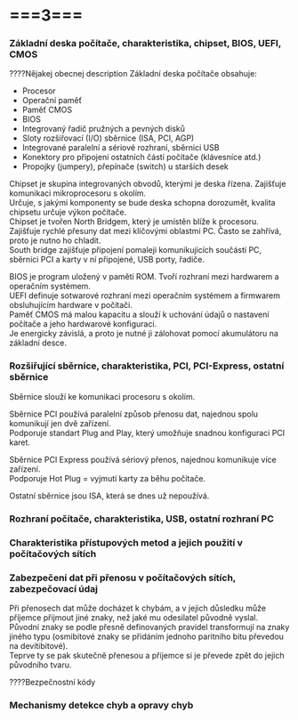 # ===3===
### Základní deska počítače, charakteristika, chipset, BIOS, UEFI, CMOS
????Nějakej obecnej description
Základní deska počítače obsahuje:
* Procesor
* Operační paměť
* Paměť CMOS
* BIOS 
* Integrovaný řadič pružných a pevných disků
* Sloty rozšiřovací (I/O) sběrnice (ISA, PCI, AGP)
* Integrované paralelní a sériové rozhraní, sběrnici USB
* Konektory pro připojení ostatních částí počítače (klávesníce atd.)
* Propojky (jumpery), přepínače (switch) u starších desek

Chipset je skupina integrovaných obvodů, kterými je deska řízena. Zajišťuje komunikaci mikroprocesoru s okolím.\
Určuje, s jakými komponenty se bude deska schopna dorozumět, kvalita chipsetu určuje výkon počítače.\
Chipset je tvořen North Bridgem, který je umístěn blíže k procesoru.\
Zajišťuje rychlé přesuny dat mezi klíčovými oblastmi PC. Často se zahřívá, proto je nutno ho chladit.\
South bridge zajišťuje připojení pomaleji komunikujících součástí PC, sběrnici PCI a karty v ní připojené, USB porty, řadiče.

BIOS je program uložený v paměti ROM. Tvoří rozhraní mezi hardwarem a operačním systémem.\
UEFI definuje sotwarové rozhraní mezi operačním systémem a firmwarem obsluhujícím hardware v počítači.\
Paměť CMOS má malou kapacitu a slouží k uchování údajů o nastavení počítače a jeho hardwarové konfiguraci.\
Je energicky závislá, a proto je nutné ji zálohovat pomocí akumulátoru na základní desce.
### Rozšiřující sběrnice, charakteristika, PCI, PCI-Express, ostatní sběrnice
Sběrnice slouží ke komunikaci procesoru s okolím.

Sběrnice PCI používá paralelní způsob přenosu dat, najednou spolu komunikují jen dvě zařízení.\
Podporuje standart Plug and Play, který umožňuje snadnou konfiguraci PCI karet.

Sběrnice PCI Express používá sériový přenos, najednou komunikuje více zařízení.\
Podporuje Hot Plug = vyjmutí karty za běhu počítače.

Ostatní sběrnice jsou ISA, která se dnes už nepoužívá.
### Rozhraní počítače, charakteristika, USB, ostatní rozhraní PC

### Charakteristika přístupových metod a jejich použití v počítačových sítích

### Zabezpečení dat při přenosu v počítačových sítích, zabezpečovací údaj
Při přenosech dat může docházet k chybám, a v jejich důsledku může příjemce přijmout jiné znaky, než jaké mu odesilatel původně vyslal.\
Původní znaky se podle přesně definovaných pravidel transformují na znaky jiného typu (osmibitové znaky se přidáním jednoho paritního bitu převedou na devítibitové).\
Teprve ty se pak skutečně přenesou a příjemce si je převede zpět do jejich původního tvaru.

????Bezpečnostní kódy

### Mechanismy detekce chyb a opravy chyb
